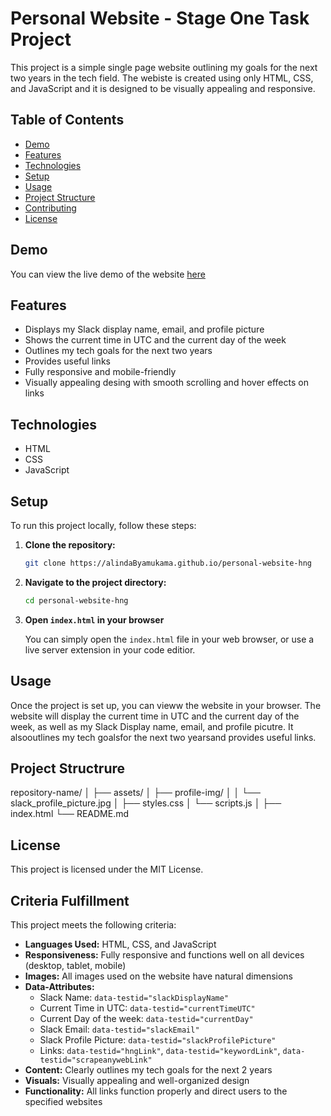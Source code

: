 # Personal Website - Stage One Task Project

This project is a simple single page website outlining my goals for the next two years in the tech field.
The webiste is created using only HTML, CSS, and JavaScript and it is designed to be visually appealing and responsive.

## Table of Contents
- [Demo](#demo)
- [Features](#features)
- [Technologies](#technologies)
- [Setup](#setup)
- [Usage](#usage)
- [Project Structure](#project-structure)
- [Contributing](#contributing)
- [License](#license)

## Demo

You can view the live demo of the website [here](https://alindaByamukama.github.io/personal-website-hng)

## Features

- Displays my Slack display name, email, and profile picture
- Shows the current time in UTC and the current day of the week
- Outlines my tech goals for the next two years
- Provides useful links
- Fully responsive and mobile-friendly
- Visually appealing desing with smooth scrolling and hover effects on links

## Technologies

- HTML
- CSS
- JavaScript

## Setup

To run this project locally, follow these steps:

1. **Clone the repository:**

    ```bash
    git clone https://alindaByamukama.github.io/personal-website-hng
    ```

2. **Navigate to the project directory:**

    ```bash
    cd personal-website-hng
    ```

3. **Open `index.html` in your browser**

    You can simply open the `index.html` file in your web browser, or use a live server extension in your code editior.

## Usage

Once the project is set up, you can vieww the website in your browser. The website will display the current time in UTC and the current day of the week, as well as my Slack Display name, email, and profile picutre. It alsooutlines my tech goalsfor the next two yearsand provides useful links.

## Project Structrure

repository-name/
│
├── assets/
│ ├── profile-img/
│ │ └── slack_profile_picture.jpg
│ ├── styles.css
│ └── scripts.js
│
├── index.html
└── README.md

## License
This project is licensed under the MIT License.

## Criteria Fulfillment

This project meets the following criteria:

- **Languages Used:** HTML, CSS, and JavaScript
- **Responsiveness:** Fully responsive and functions well on all devices (desktop, tablet, mobile)
- **Images:** All images used on the website have natural dimensions
- **Data-Attributes:**
  - Slack Name: `data-testid="slackDisplayName"`
  - Current Time in UTC: `data-testid="currentTimeUTC"`
  - Current Day of the week: `data-testid="currentDay"`
  - Slack Email: `data-testid="slackEmail"`
  - Slack Profile Picture: `data-testid="slackProfilePicture"`
  - Links: `data-testid="hngLink"`, `data-testid="keywordLink"`, `data-testid="scrapeanywebLink"`
- **Content:** Clearly outlines my tech goals for the next 2 years
- **Visuals:** Visually appealing and well-organized design
- **Functionality:** All links function properly and direct users to the specified websites

